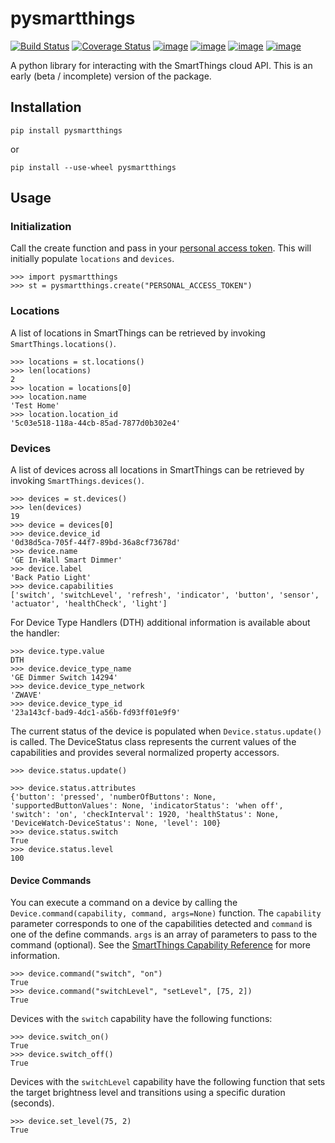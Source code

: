 # pysmartthings
[![Build Status](https://travis-ci.org/andrewsayre/pysmartthings.svg?branch=master)](https://travis-ci.org/andrewsayre/pysmartthings)
[![Coverage Status](https://coveralls.io/repos/github/andrewsayre/pysmartthings/badge.svg?branch=master)](https://coveralls.io/github/andrewsayre/pysmartthings?branch=master)
[![image](https://img.shields.io/pypi/v/pysmartthings.svg)](https://pypi.org/project/pysmartthings/)
[![image](https://img.shields.io/pypi/pyversions/pysmartthings.svg)](https://pypi.org/project/pysmartthings/)
[![image](https://img.shields.io/pypi/l/pysmartthings.svg)](https://pypi.org/project/pysmartthings/)
[![image](https://img.shields.io/badge/Reviewed_by-Hound-8E64B0.svg)](https://houndci.com)

A python library for interacting with the SmartThings cloud API.  This is an early (beta / incomplete) version of the package.
## Installation
```commandline
pip install pysmartthings
```
or
```commandline
pip install --use-wheel pysmartthings
```
## Usage
### Initialization
Call the create function and pass in your [personal access token](https://account.smartthings.com/tokens).  This will initially populate `locations` and `devices`.
```
>>> import pysmartthings
>>> st = pysmartthings.create("PERSONAL_ACCESS_TOKEN")
```
### Locations
A list of locations in SmartThings can be retrieved by invoking `SmartThings.locations()`.
```
>>> locations = st.locations()
>>> len(locations)
2
>>> location = locations[0]
>>> location.name
'Test Home'
>>> location.location_id
'5c03e518-118a-44cb-85ad-7877d0b302e4' 
```
### Devices
A list of devices across all locations in SmartThings can be retrieved by invoking `SmartThings.devices()`.
```
>>> devices = st.devices()
>>> len(devices)
19
>>> device = devices[0]
>>> device.device_id
'0d38d5ca-705f-44f7-89bd-36a8cf73678d'
>>> device.name
'GE In-Wall Smart Dimmer'
>>> device.label
'Back Patio Light'
>>> device.capabilities
['switch', 'switchLevel', 'refresh', 'indicator', 'button', 'sensor', 'actuator', 'healthCheck', 'light']
```
For Device Type Handlers (DTH) additional information is available about the handler:
```
>>> device.type.value
DTH
>>> device.device_type_name
'GE Dimmer Switch 14294'
>>> device.device_type_network
'ZWAVE'
>>> device.device_type_id
'23a143cf-bad9-4dc1-a56b-fd93ff01e9f9'
```
The current status of the device is populated when `Device.status.update()` is called.  The DeviceStatus class represents the current values of the capabilities and provides several normalized property accessors.
```
>>> device.status.update()

>>> device.status.attributes
{'button': 'pressed', 'numberOfButtons': None, 'supportedButtonValues': None, 'indicatorStatus': 'when off', 'switch': 'on', 'checkInterval': 1920, 'healthStatus': None, 'DeviceWatch-DeviceStatus': None, 'level': 100}
>>> device.status.switch
True
>>> device.status.level
100
```
#### Device Commands
You can execute a command on a device by calling the `Device.command(capability, command, args=None)` function.  The `capability` parameter corresponds to one of the capabilities detected and `command` is one of the define commands. `args` is an array of parameters to pass to the command (optional).  See the [SmartThings Capability Reference](https://smartthings.developer.samsung.com/develop/api-ref/capabilities.html) for more information.
```
>>> device.command("switch", "on")
True
>>> device.command("switchLevel", "setLevel", [75, 2])
True
```
Devices with the `switch` capability have the following functions:
```
>>> device.switch_on()
True
>>> device.switch_off()
True
```
Devices with the `switchLevel` capability have the following function that sets the target brightness level and transitions using a specific duration (seconds).
```
>>> device.set_level(75, 2)
True
```